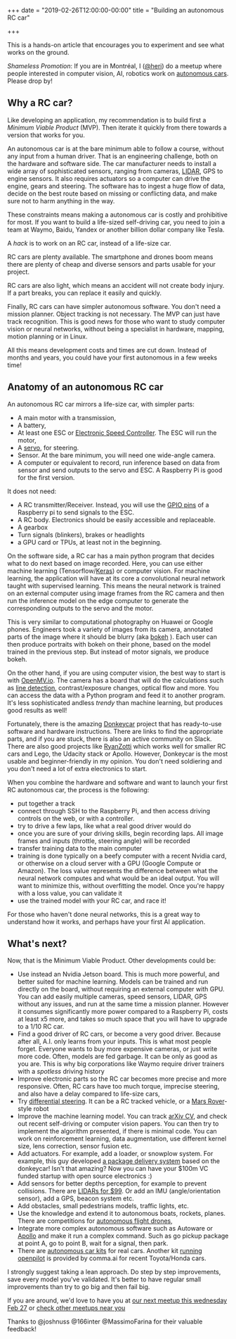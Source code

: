+++
date = "2019-02-26T12:00:00-00:00"
title = "Building an autonomous RC car"

+++

This is a hands-on article that encourages you to experiment and see what works on the ground.

*Shameless Promotion*: If you are in Montréal, I ([@heri](https://twitter.com/heri)) do a meetup where people interested in computer vision, AI, robotics work on [autonomous cars](https://www.meetup.com/DIY-Robocars-Montreal-Meetup-Autonomous-cars-race). Please drop by!

## Why a RC car?

Like developing an application, my recommendation is to build first a *Minimum Viable Product* (MVP). Then iterate it quickly from there towards a version that works for you.

An autonomous car is at the bare minimum able to follow a course, without any input from a human driver. That is an engineering challenge, both on the hardware and software side. The car manufacturer needs to install a wide array of sophisticated sensors, ranging from cameras, [LIDAR](https://en.wikipedia.org/wiki/Lidar), GPS to engine sensors. It also requires actuators so a computer can drive the engine, gears and steering. The software has to ingest a huge flow of data, decide on the best route based on missing or conflicting data, and make sure not to harm anything in the way.

These constraints means making a autonomous car is costly and prohibitive for most. If you want to build a life-sized self-driving car, you need to join a team at Waymo, Baidu, Yandex or another billion dollar company like Tesla.

A *hack* is to work on an RC car, instead of a life-size car.

RC cars are plenty available. The smartphone and drones boom means there are plenty of cheap and diverse sensors and parts usable for your project.

RC cars are also light, which means an accident will not create body injury. If a part breaks, you can replace it easily and quickly.

Finally, RC cars can have simpler autonomous software. You don't need a mission planner. Object tracking is not necessary. The MVP can just have track recognition. This is good news for those who want to study computer vision or neural networks, without being a specialist in hardware, mapping, motion planning or in Linux.

All this means development costs and times are cut down. Instead of months and years, you could have your first autonomous in a few weeks time!

## Anatomy of an autonomous RC car

An autonomous RC car mirrors a life-size car, with simpler parts:

* A main motor with a transmission,
* A battery,
* At least one ESC or [Electronic Speed Controller](https://en.wikipedia.org/wiki/Electronic_speed_control). The ESC will run the motor,
* A [servo](https://www.servocity.com/what-is-a-servo), for steering.
* Sensor. At the bare minimum, you will need one wide-angle camera.
* A computer or equivalent to record, run inference based on data from sensor and send outputs to the servo and ESC. A Raspberry Pi is good for the first version.

It does not need: 

* A RC transmitter/Receiver. Instead, you will use the [GPIO pins](https://en.wikipedia.org/wiki/General-purpose_input/output) of a Raspberry pi to send signals to the ESC.
* A RC body. Electronics should be easily accessible and replaceable. 
* A gearbox
* Turn signals (blinkers), brakes or headlights
* a GPU card or TPUs, at least not in the beginning.

On the software side, a RC car has a main python program that decides what to do next based on image recorded. Here, you can use either machine learning (Tensorflow/[Keras](https://keras.io/)) or computer vision. For machine learning, the application will have at its core a convolutional neural network taught with supervised learning. This means the neural network is trained on an external computer using image frames from the RC camera and then run the inference model on the edge computer to generate the corresponding outputs to the servo and the motor.

This is very similar to computational photography on Huawei or Google phones. Engineers took a variety of images from its camera, annotated parts of the image where it should be blurry (aka [bokeh](https://en.wikipedia.org/wiki/Bokeh) ). Each user can then produce portraits with bokeh on their phone, based on the model trained in the previous step. But instead of motor signals, we produce bokeh.

On the other hand, if you are using computer vision, the best way to start is with [OpenMV.io](http://openmv.io). The camera has a board that will do the calculations such as [line detection](https://openmv.io/collections/cams/products/openmv-cam-m7), contrast/exposure changes, optical flow and more. You can access the data with a Python program and feed it to another program. It's less sophisticated andless *trendy* than machine learning, but produces good results as well!

Fortunately, there is the amazing [Donkeycar](http://docs.donkeycar.com) project that has ready-to-use software and hardware instructions. There are links to find the appropriate parts, and if you are stuck, there is also an active community on Slack. There are also good projects like [RyanZotti](https://github.com/RyanZotti/Self-Driving-Car) which works well for smaller RC cars and Lego, the Udacity stack or Apollo. However, Donkeycar is the most usable and beginner-friendly in my opinion. You don't need soldiering and you don't need a lot of extra electronics to start.

When you combine the hardware and software and want to launch your first RC autonomous car, the process is the following:

* put together a track
* connect through SSH to the Raspberry Pi, and then access driving controls on the web, or with a controller.
* try to drive a few laps, like what a real good driver would do
* once you are sure of your driving skills, begin recording laps. All image frames and inputs (throttle, steering angle) will be recorded
* transfer training data to the main computer
* training is done typically on a beefy computer with a recent Nvidia card, or otherwise on a cloud server with a GPU (Google Compute or Amazon). The loss value represents the difference between what the neural network computes and what would be an ideal output. You will want to minimize this, without overfitting the model. Once you're happy with a loss value, you can validate it 
* use the trained model with your RC car, and race it!

For those who haven't done neural networks, this is a great way to understand how it works, and perhaps have your first AI application.

## What's next?

Now, that is the Minimum Viable Product. Other developments could be:

* Use instead an Nvidia Jetson board. This is much more powerful, and better suited for machine learning. Models can be trained and run directly on the board, without requiring an external computer with GPU. You can add easily multiple cameras, speed sensors, LIDAR, GPS without any issues, and run at the same time a mission planner. However it consumes significantly more power compared to a Raspberry Pi, costs at least x5 more, and takes so much space that you will have to upgrade to a 1/10 RC car.
* Find a good driver of RC cars, or become a very good driver. Because after all, A.I. only learns from your inputs. This is what most people forget. Everyone wants to buy more expensive cameras, or just write more code. Often, models are fed garbage. It can be only as good as you are. This is why big corporations like Waymo require driver trainers with a *spotless* driving history
* Improve electronic parts so the RC car becomes more precise and more responsive. Often, RC cars have too much torque, imprecise steering, and also have a delay compared to life-size cars,
* Try [differential steering](https://en.wikipedia.org/wiki/Differential_steering). It can be a RC tracked vehicle, or a [Mars Rover](https://en.wikipedia.org/wiki/Mars_rover)-style robot
* Improve the machine learning model. You can track [arXiv CV](https://twitter.com/arxiv_cscv), and check out recent self-driving or computer vision papers. You can then try to implement the algorithm presented, if there is minimal code. You can work on reinforcement learning, data augmentation, use different kernel size, lens correction, sensor fusion etc.
* Add actuators. For example, add a loader, or snowplow system. For example, this guy developed [a package delivery system](https://www.hackster.io/abdullahsadiq/autonomous-delivery-system-4c2048) based on the donkeycar! Isn't that amazing? Now you can have your $100m VC funded startup with open source electronics :)
* Add sensors for better depths perception, for example to prevent collisions. There are [LIDARs for $99](https://www.dfrobot.com/product-1125.html). Or add an IMU (angle/orientation sensor), add a GPS, beacon system etc.
* Add obstacles, small pedestrians models, traffic lights, etc. 
* Use the knowledge and extend it to autonomous boats, rockets, planes. There are competitions for [autonomous flight drones](https://www.herox.com/alphapilot),
* Integrate more complex autonomous software such as Autoware or [Apollo](https://github.com/ApolloAuto/apollo) and make it run a complex command. Such as go pickup package at point A, go to point B, wait for a signal, then park. 
* There are [autonomous car kits](https://roboticsmasters.co/fullsizecars/) for real cars. Another kit [running openpilot](https://github.com/commaai/openpilot) is provided by comma.ai for recent Toyota/Honda cars.

I strongly suggest taking a lean approach. Do step by step improvements, save every model you've validated. It's better to have regular small improvements than try to go big and then fail big.

If you are around, we'd love to have you at [our next meetup this wednesday Feb 27](https://www.meetup.com/DIY-Robocars-Montreal-Meetup-Autonomous-cars-race/events/259007280/) or [check other meetups near you](https://diyrobocars.com/local-meetup-groups/)

Thanks to @joshnuss @166inter @MassimoFarina for their valuable feedback!